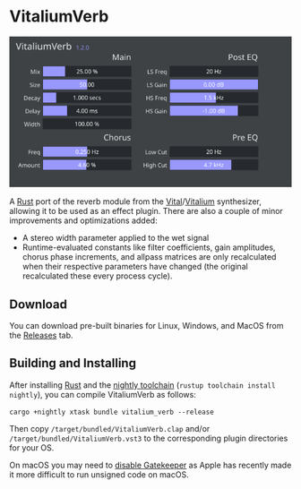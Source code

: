# VitaliumVerb

![screenshot](assets/screenshot.png)

A [Rust](https://www.rust-lang.org/) port of the reverb module from the [Vital](https://github.com/mtytel/vital)/[Vitalium] synthesizer, allowing it to be used as an effect plugin. There are also a couple of minor improvements and optimizations added:
* A stereo width parameter applied to the wet signal
* Runtime-evaluated constants like filter coefficients, gain amplitudes, chorus phase increments, and allpass matrices are only recalculated when their respective parameters have changed (the original recalculated these every process cycle).

## Download

You can download pre-built binaries for Linux, Windows, and MacOS from the [Releases](https://github.com/BillyDM/vitalium-verb/releases) tab.

## Building and Installing

After installing [Rust](https://rustup.rs/) and the [nightly toolchain](https://rust-lang.github.io/rustup/concepts/channels.html) (`rustup toolchain install nightly`), you can compile VitaliumVerb as follows:

```shell
cargo +nightly xtask bundle vitalium_verb --release
```

Then copy `/target/bundled/VitaliumVerb.clap` and/or `/target/bundled/VitaliumVerb.vst3` to the corresponding plugin directories for your OS.

On macOS you may need to [disable Gatekeeper](https://disable-gatekeeper.github.io/) as Apple has recently made it more difficult to run unsigned code on macOS.

[Vitalium]: https://github.com/DISTRHO/DISTRHO-Ports/tree/5c55f9445ee6ff75d53c7f8601fc341d200aa4a0/ports-juce6.0/vitalium
